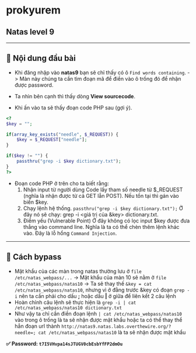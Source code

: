 # prokyurem

## Natas level 9

---

## 📌 Nội dung đầu bài

- Khi đăng nhập vào **natas9** bạn sẽ chỉ thấy có ô `Find words containing`.
  -> Màn này chúng ta cần tìm đoạn mã để điền vào ô trống đó để nhận được password.

- Ta nhìn bên cạnh thì thấy dòng **View sourcecode**.
- Khi ấn vào ta sẽ thấy đoạn code PHP sau (gợi ý).

```php
<?
$key = "";

if(array_key_exists("needle", $_REQUEST)) {
    $key = $_REQUEST["needle"];
}

if($key != "") {
    passthru("grep -i $key dictionary.txt");
}
?>
```

- Đoạn code PHP ở trên cho ta biết rằng:
  1. Nhận input từ người dùng
     Code lấy tham số needle từ $\_REQUEST (nghĩa là nhận được từ cả GET lẫn POST).
     Nếu tồn tại thì gán vào biến $key.
  2. Chạy lệnh hệ thống.
     `passthru("grep -i $key dictionary.txt");`
     Ở đây nó sẽ chạy:
     grep -i <giá trị của &key> dictionary.txt.
  3. Điểm yếu (Vulnerable Point)
     Ở đây không có lọc input $key được đưa thẳng vào command line. Nghĩa là ta có thể chèn thêm lệnh khác vào. Đây là lỗ hổng `Command Injection`.

---

## 🔑 Cách bypass

- Mật khẩu của các màn trong natas thường lưu ở `file /etc/natas_webpass/...`
  -> Mật khẩu của màn 10 sẽ nằm ở `file /etc/natas_webpass/natas10`
  -> Ta sẽ thay thế `&key = cat /etc/natas_webpass/natas10`, nhưng vì ở đằng trước &key có đoạn `grep -i` nên ta cần phải cho dấu **;** hoặc dấu **|** ở giữa để liên kết 2 câu lệnh
- Hoàn chỉnh câu lệnh sẽ thực hiện là `grep -i | cat /etc/natas_webpass/natas10 dictionary.txt`
- Như vậy ta chỉ cần điền đoạn lệnh `| cat /etc/natas_webpass/natas10` vào trong ô trống là ta sẽ nhận được mật khẩu hoặc ta có thể thay thể hẳn đoạn url thành `http://natas9.natas.labs.overthewire.org/?needle=; cat /etc/natas_webpass/natas10` là ta sẽ nhận được mật khẩu

**✅ Password: `t7I5VHvpa14sJTUGV0cbEsbYfFP2dmOu`**
